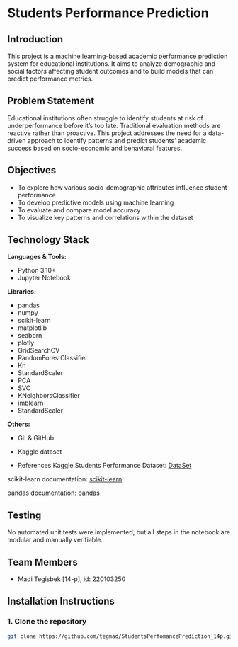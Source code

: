 # Students Performance Prediction

## Introduction

This project is a machine learning-based academic performance prediction system for educational institutions. It aims to analyze demographic and social factors affecting 
student outcomes and to build models that can predict performance metrics.

## Problem Statement

Educational institutions often struggle to identify students at risk of underperformance before it’s too late. Traditional evaluation methods are reactive rather than proactive. This project addresses the need for a data-driven approach to identify patterns and predict students’ academic success based on socio-economic and behavioral features.

## Objectives

- To explore how various socio-demographic attributes influence student performance
- To develop predictive models using machine learning
- To evaluate and compare model accuracy
- To visualize key patterns and correlations within the dataset

## Technology Stack

**Languages & Tools:**
- Python 3.10+
- Jupyter Notebook

**Libraries:**
- pandas
- numpy
- scikit-learn
- matplotlib
- seaborn
- plotly
- GridSearchCV
- RandomForestClassifier
- Kn
- StandardScaler
- PCA
- SVC
- KNeighborsClassifier
- imblearn
- StandardScaler

**Others:**
- Git & GitHub
- Kaggle dataset

- References
Kaggle Students Performance Dataset: [DataSet](https://www.kaggle.com/datasets/rabieelkharoua/students-performance-dataset)

scikit-learn documentation: [scikit-learn](https://scikit-learn.org/)

pandas documentation: [pandas](https://pandas.pydata.org/)

## Testing
No automated unit tests were implemented, but all steps in the notebook are modular and manually verifiable.

## Team Members
- Madi Tegisbek [14-p], id: 220103250


## Installation Instructions


### 1. Clone the repository

```bash
git clone https://github.com/tegmad/StudentsPerfomancePrediction_14p.git



